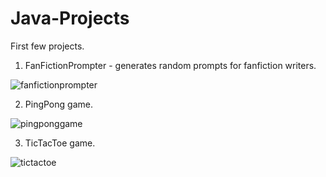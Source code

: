 # Java-Projects
First few projects.

1. FanFictionPrompter - generates random prompts for fanfiction writers.

![fanfictionprompter](https://cloud.githubusercontent.com/assets/19261852/15110629/60853a5a-15e2-11e6-9616-f766e59c6141.png)

2. PingPong game.

![pingponggame](https://cloud.githubusercontent.com/assets/19261852/15110735/f23d45aa-15e2-11e6-97cb-58352902140f.png)

3. TicTacToe game.

![tictactoe](https://cloud.githubusercontent.com/assets/19261852/15110742/f99979c2-15e2-11e6-9c3b-f209b0942f7b.png)

